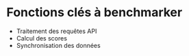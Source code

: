 # Fonctions clés à benchmarker

- Traitement des requêtes API
- Calcul des scores
- Synchronisation des données
